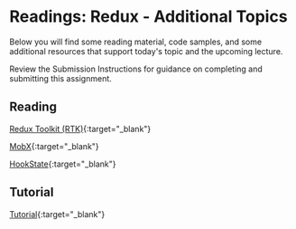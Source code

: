 # Readings: Redux - Additional Topics

Below you will find some reading material, code samples, and some additional resources that support today's topic and the upcoming lecture.

Review the Submission Instructions for guidance on completing and submitting this assignment.

## Reading

[Redux Toolkit (RTK)](https://redux-toolkit.js.org/){:target="_blank"}

<!-- Mix it up! Create the questions with pointed answers, fill in the blank, or opinion/open ended -->

[MobX](https://mobx.js.org/getting-started.html){:target="_blank"}

<!-- Mix it up! Create the questions with pointed answers, fill in the blank, or opinion/open ended -->

[HookState](https://hookstate.js.org/){:target="_blank"}

<!-- Mix it up! Create the questions with pointed answers, fill in the blank, or opinion/open ended -->

## Tutorial

[Tutorial](https://redux-toolkit.js.org/tutorials/intermediate-tutorial){:target="_blank"}

<!-- Mix it up! Create the questions with pointed answers, fill in the blank, or opinion/open ended -->

